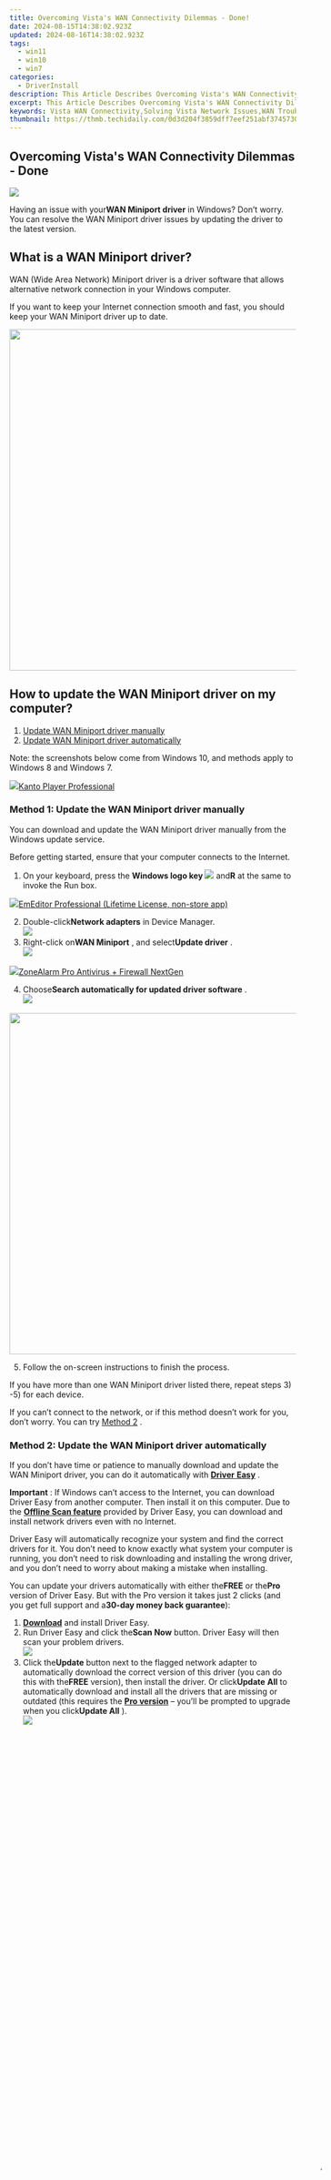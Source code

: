 ```yaml
---
title: Overcoming Vista's WAN Connectivity Dilemmas - Done!
date: 2024-08-15T14:38:02.923Z
updated: 2024-08-16T14:38:02.923Z
tags:
  - win11
  - win10
  - win7
categories:
  - DriverInstall
description: This Article Describes Overcoming Vista's WAN Connectivity Dilemmas - Done!
excerpt: This Article Describes Overcoming Vista's WAN Connectivity Dilemmas - Done!
keywords: Vista WAN Connectivity,Solving Vista Network Issues,WAN Troubleshooting Guide for Vista,Vista Home Network Fixes,Overcoming Vista Internet Connectivity Problems,Vista Network Configuration Solutions,Optimizing WAN Connectivity for Vista
thumbnail: https://thmb.techidaily.com/0d3d204f3859dff7eef251abf3745730eecca41037a408c561029879668d653a.jpg
---
```


## Overcoming Vista's WAN Connectivity Dilemmas - Done

![](https://images.drivereasy.com/wp-content/uploads/2018/10/img_5bc865296a8d8.jpg)

 Having an issue with your**WAN Miniport driver** in Windows? Don’t worry. You can resolve the WAN Miniport driver issues by updating the driver to the latest version.

## What is a WAN Miniport driver?

 WAN (Wide Area Network) Miniport driver is a driver software that allows alternative network connection in your Windows computer.

 If you want to keep your Internet connection smooth and fast, you should keep your WAN Miniport driver up to date.

<!-- affiliate ads begin -->
<a href="https://appsumo.8odi.net/c/5597632/2082526/7443" target="_top" id="2082526"><img src="//a.impactradius-go.com/display-ad/7443-2082526" border="0" alt="" width="1200" height="600"/></a><img height="0" width="0" src="https://appsumo.8odi.net/i/5597632/2082526/7443" style="position:absolute;visibility:hidden;" border="0" />
<!-- affiliate ads end -->
## How to update the WAN Miniport driver on my computer?

1. [Update WAN Miniport driver manually](#F1)
2. [Update WAN Miniport driver automatically](#F2)

 Note: the screenshots below come from Windows 10, and methods apply to Windows 8 and Windows 7.

<!-- affiliate ads begin -->
<a href="https://secure.2checkout.com/order/checkout.php?PRODS=4742929&QTY=1&AFFILIATE=108875&CART=1"><img src="https://secure.avangate.com/images/merchant/e09fdffe648a30658a9657bbed7b2388/products/boxshot(2).png" border="0">Kanto Player Professional</a>
<!-- affiliate ads end -->
### Method 1: Update the WAN Miniport driver manually

 You can download and update the WAN Miniport driver manually from the Windows update service.

 Before getting started, ensure that your computer connects to the Internet.

1. On your keyboard, press the **Windows logo key ![](https://images.drivereasy.com/wp-content/uploads/2017/09/img_59b0b16974940.png)**  and**R** at the same to invoke the Run box.
<!-- affiliate ads begin -->
<a href="https://shop.emeditor.com/order/checkout.php?PRODS=4631722&QTY=1&AFFILIATE=108875&CART=1"><img src="https://www.emeditor.com/wp-content/uploads/2023/05/frontpage2-2048x588.webp" border="0">EmEditor Professional (Lifetime License, non-store app)</a>
<!-- affiliate ads end -->
2. Double-click**Network adapters** in Device Manager.  
![](https://images.drivereasy.com/wp-content/uploads/2018/10/img_5bc8666c67b7d.jpg)
3. Right-click on**WAN Miniport** , and select**Update driver** .  
![](https://images.drivereasy.com/wp-content/uploads/2018/10/img_5bc866c1d8ce0.jpg)
<!-- affiliate ads begin -->
<a href="https://estore.zonealarm.com/order/checkout.php?PRODS=38658749&QTY=1&AFFILIATE=108875&CART=1"><img src="https://sc1.checkpoint.com/sc1/za/images/boxes/pa_500.png" border="0">ZoneAlarm Pro Antivirus + Firewall NextGen</a>
<!-- affiliate ads end -->
4. Choose**Search automatically for updated driver software** .  
![](https://images.drivereasy.com/wp-content/uploads/2018/10/img_5bc8664229f42.jpg)
<!-- affiliate ads begin -->
<a href="https://appsumo.8odi.net/c/5597632/2082541/7443" target="_top" id="2082541"><img src="//a.impactradius-go.com/display-ad/7443-2082541" border="0" alt="" width="1200" height="600"/></a><img height="0" width="0" src="https://appsumo.8odi.net/i/5597632/2082541/7443" style="position:absolute;visibility:hidden;" border="0" />
<!-- affiliate ads end -->
5. Follow the on-screen instructions to finish the process.

 If you have more than one WAN Miniport driver listed there, repeat steps 3) -5) for each device.

 If you can’t connect to the network, or if this method doesn’t work for you, don’t worry. You can try [Method 2](#F2) .

### Method 2: Update the WAN Miniport driver automatically

 If you don’t have time or patience to manually download and update the WAN Miniport driver, you can do it automatically with [**Driver** **Easy**](https://tools.techidaily.com/drivereasy/download/) .

**Important** : If Windows can’t access to the Internet, you can download Driver Easy from another computer. Then install it on this computer. Due to the **[Offline Scan feature](https://tools.techidaily.com/drivereasy/download/)**  provided by Driver Easy, you can download and install network drivers even with no Internet.

 Driver Easy will automatically recognize your system and find the correct drivers for it. You don’t need to know exactly what system your computer is running, you don’t need to risk downloading and installing the wrong driver, and you don’t need to worry about making a mistake when installing.

 You can update your drivers automatically with either the**FREE** or the**Pro** version of Driver Easy. But with the Pro version it takes just 2 clicks (and you get full support and a**30-day money back guarantee**):

1. **[Download](https://tools.techidaily.com/drivereasy/download/)**  and install Driver Easy.
2. Run Driver Easy and click the**Scan Now** button. Driver Easy will then scan your problem drivers.  
![](https://images.drivereasy.com/wp-content/uploads/2018/10/img_5bc866da6fd7d.jpg)
3. Click the**Update** button next to the flagged network adapter to automatically download the correct version of this driver (you can do this with the**FREE** version), then install the driver. Or click**Update** **All** to automatically download and install all the drivers that are missing or outdated (this requires the **[Pro version](https://tools.techidaily.com/drivereasy/download/)**  – you’ll be prompted to upgrade when you click**Update All** ).  
![](https://images.drivereasy.com/wp-content/uploads/2018/10/img_5bc8677f1635c.jpg)
<!-- affiliate ads begin -->
<span id="1793213">
					<video width="1080" height="1620" style="cursor:pointer"
           poster="//a.impactradius-go.com/display-clicktoplayimage/1793213.jpeg"
           onclick="if(!this.playClicked){this.play();this.setAttribute('controls',true);this.playClicked=true;}">
	   <source src="//a.impactradius-go.com/display-ad/19135-1793213">
	   <img src="//a.impactradius-go.com/display-clicktoplayimage/1793213.jpeg" style="border: none; height: 100%; width: 100%; object-fit: contain">
	</video>
	<div style="width:1080px;text-align:center"><a href="javascript:window.open(decodeURIComponent('https%3A%2F%2Ftinyland.pxf.io%2Fc%2F5597632%2F1793213%2F19135'), '_blank');void(0);">Click here</a></div>
</span>
<img height="0" width="0" src="https://imp.pxf.io/i/5597632/1793213/19135" style="position:absolute;visibility:hidden;" border="0" />
<!-- affiliate ads end -->
4. Restart your computer to take effect.

 Now you should have the latest version for**WAN Miniport drivers** .

 Note: If you have any problems while using Driver Easy, feel free to contact our support team at [support@drivereasy.com](mailto:support@drivereasy.com) . Be sure to attach the URL of this article if needed for more expedient and efficient guidance.

* [network adapter](https://tools.techidaily.com/drivereasy/download/)
* [Windows](https://tools.techidaily.com/drivereasy/download/)

<ins class="adsbygoogle"
     style="display:block"
     data-ad-format="autorelaxed"
     data-ad-client="ca-pub-7571918770474297"
     data-ad-slot="1223367746"></ins>



<ins class="adsbygoogle"
     style="display:block"
     data-ad-client="ca-pub-7571918770474297"
     data-ad-slot="8358498916"
     data-ad-format="auto"
     data-full-width-responsive="true"></ins>



<span class="atpl-alsoreadstyle">Also read:</span>
<div><ul>
<li><a href="https://instagram-video-files.techidaily.com/new-avoiding-blur-on-instagram-with-smart-zooms-for-2024/"><u>[New] Avoiding Blur on Instagram with Smart Zooms for 2024</u></a></li>
<li><a href="https://twitter-videos.techidaily.com/new-in-2024-twitters-hot-spots-1-10-viral-visits/"><u>[New] In 2024, Twitter's Hot Spots  #1-#10 Viral Visits</u></a></li>
<li><a href="https://screen-capture.techidaily.com/new-in-2024-vrecorder-how-to-download-and-install/"><u>[New] In 2024, VRecorder - How to Download and Install</u></a></li>
<li><a href="https://some-tips.techidaily.com/new-the-guide-to-procuring-and-utilizing-free-visual-frame-content/"><u>[New] The Guide to Procuring and Utilizing Free Visual Frame Content</u></a></li>
<li><a href="https://some-guidance.techidaily.com/new-the-ultimate-iphone-guide-for-shooting-hdr-photos/"><u>[New] The Ultimate iPhone Guide for Shooting HDR Photos</u></a></li>
<li><a href="https://network-issues.techidaily.com/running-smooth-windows-1110-now-has-amd-graphics-drivers/"><u>[RUNNING SMOOTH] Windows 11/10 Now Has AMD Graphics Drivers</u></a></li>
<li><a href="https://facebook-videos.techidaily.com/updated-in-2024-digital-discussion-documentary/"><u>[Updated] In 2024, Digital Discussion Documentary</u></a></li>
<li><a href="https://remote-screen-capture.techidaily.com/updated-in-2024-secrets-to-recording-high-quality-overwatch-matches/"><u>[Updated] In 2024, Secrets to Recording High-Quality Overwatch Matches</u></a></li>
<li><a href="https://vp-tips.techidaily.com/updated-streamline-accessibility-a-compreenas-top-free-tts-apps-list-for-mac-users/"><u>[Updated] Streamline Accessibility  A Compreenas Top Free TTS Apps List for Mac Users</u></a></li>
<li><a href="https://screen-mirroring-recording.techidaily.com/2024-approved-breakthrough-tactics-for-capturing-virtual-conferences/"><u>2024 Approved  Breakthrough Tactics for Capturing Virtual Conferences</u></a></li>
<li><a href="https://extra-support.techidaily.com/2024-approved-simplifying-your-system-switch-from-sierra-to-os-x-1010/"><u>2024 Approved  Simplifying Your System  Switch From Sierra to OS X 10.10</u></a></li>
<li><a href="https://phone-solutions.techidaily.com/4-easy-ways-for-your-vivo-y200-hard-reset-drfone-by-drfone-reset-android-reset-android/"><u>4 Easy Ways for Your Vivo Y200 Hard Reset | Dr.fone</u></a></li>
<li><a href="https://location-fake.techidaily.com/6-ways-to-change-spotify-location-on-your-apple-iphone-8-drfone-by-drfone-virtual-ios/"><u>6 Ways to Change Spotify Location On Your Apple iPhone 8 | Dr.fone</u></a></li>
<li><a href="https://extra-lessons.techidaily.com/choosing-your-gopro-an-exhaustive-comparison-for-2024/"><u>Choosing Your GoPro  An Exhaustive Comparison for 2024</u></a></li>
<li><a href="https://hardware-help.techidaily.com/enhance-performance-with-the-newest-amd-radeon-7870-drivers-for-windows-11/"><u>Enhance Performance with the Newest AMD Radeon 7870 Drivers for Windows 11</u></a></li>
<li><a href="https://driver-install.techidaily.com/expert-advice-ensuring-smooth-playback-of-nba-5-new-best-seo-titles-suitable-for-google-search-engine-that-convey-similar-meanings-to-solved-how-to-fix-micr477/"><u>Expert Advice: Ensuring Smooth Playback of NBA 5 New Best SEO Titles Suitable for Google Search Engine that Convey Similar Meanings to [SOLVED] How to Fix Microsoft Edge Crashing on Windows 10</u></a></li>
<li><a href="https://tech-recovery.techidaily.com/expert-tips-reactivating-closed-caption-support-on-roku-tvs-and-streamers/"><u>Expert Tips: Reactivating Closed Caption Support on Roku TVs and Streamers</u></a></li>
<li><a href="https://sound-issues.techidaily.com/guide-deactivating-window-10s-acoustic-amplification-options/"><u>Guide: Deactivating Window 10'S Acoustic Amplification Options</u></a></li>
<li><a href="https://snapchat-videos.techidaily.com/in-2024-spin-the-clock-back-inside-the-art-of-snapchat-flipping/"><u>In 2024, Spin the Clock Back  Inside the Art of Snapchat Flipping</u></a></li>
<li><a href="https://some-skills.techidaily.com/in-2024-the-art-of-digital-alterations-tips-for-text-in-pictures/"><u>In 2024, The Art of Digital Alterations  Tips for Text in Pictures</u></a></li>
<li><a href="https://activate-lock.techidaily.com/in-2024-the-ultimate-guide-to-bypassing-icloud-activation-lock-from-apple-iphone-12-pro-max-by-drfone-ios/"><u>In 2024, The Ultimate Guide to Bypassing iCloud Activation Lock from Apple iPhone 12 Pro Max</u></a></li>
<li><a href="https://android-frp.techidaily.com/in-2024-ultimate-guide-from-motorola-moto-g23-frp-bypass-by-drfone-android/"><u>In 2024, Ultimate Guide from Motorola Moto G23 FRP Bypass</u></a></li>
<li><a href="https://facebook.techidaily.com/in-depth-analysis-of-emoji-and-icon-usage-on-facebook-messenger/"><u>In-Depth Analysis of Emoji & Icon Usage on Facebook Messenger</u></a></li>
<li><a href="https://extra-skills.techidaily.com/inside-intova-x-pushing-video-tech-boundaries-for-2024/"><u>Inside Intova X  Pushing Video Tech Boundaries for 2024</u></a></li>
<li><a href="https://extra-resources.techidaily.com/mastering-the-zoom-tool-on-snapchat-for-better-photos-and-videos/"><u>Mastering the Zoom Tool on Snapchat for Better Photos & Videos</u></a></li>
<li><a href="https://extra-approaches.techidaily.com/navigating-whatsapps-voice-exchange-for-2024/"><u>Navigating WhatsApp's Voice Exchange for 2024</u></a></li>
<li><a href="https://smart-video-editing.techidaily.com/new-in-2024-unleash-your-creativity-top-stop-motion-apps-for-ios-and-android-devices/"><u>New In 2024, Unleash Your Creativity Top Stop Motion Apps for iOS and Android Devices</u></a></li>
<li><a href="https://extra-support.techidaily.com/premier-image-changing-solutions-clipsmorph-elite-for-2024/"><u>Premier Image Changing Solutions  ClipsMorph Elite for 2024</u></a></li>
<li><a href="https://driver-install.techidaily.com/razer-mouse-setup-guide-for-efficient-windows-use/"><u>Razer Mouse Setup Guide for Efficient Windows Use</u></a></li>
<li><a href="https://driver-install.techidaily.com/resolve-m-audio-track-glitches-with-simplicity/"><u>Resolve M-Audio Track Glitches with Simplicity</u></a></li>
<li><a href="https://driver-install.techidaily.com/revolutionize-your-prints-windows-10-canon-driver-upload/"><u>Revolutionize Your Prints: Windows 10, Canon Driver Upload</u></a></li>
<li><a href="https://driver-install.techidaily.com/revolutionize-your-yoga-900-with-simple-updates/"><u>Revolutionize Your Yoga 900 with Simple Updates</u></a></li>
<li><a href="https://driver-install.techidaily.com/rtx-3090-ti-driver-download-for-windows-111087/"><u>RTX 3090 Ti Driver Download for Windows 11/10/8/7</u></a></li>
<li><a href="https://driver-install.techidaily.com/seamless-tp-link-wireless-driver-for-windows-users/"><u>Seamless TP Link Wireless Driver for Windows Users</u></a></li>
<li><a href="https://driver-install.techidaily.com/secure-your-network-with-free-tp-link-drivers-downloads/"><u>Secure Your Network with Free TP Link Drivers Downloads</u></a></li>
<li><a href="https://driver-install.techidaily.com/silence-windows-10-noise-reinstall-audio-drivers-first/"><u>Silence Windows 10 Noise? Reinstall Audio Drivers First</u></a></li>
<li><a href="https://driver-install.techidaily.com/simplified-setup-installing-the-newest-netgear-a6200-driver/"><u>Simplified Setup: Installing the Newest Netgear A6200 Driver</u></a></li>
<li><a href="https://driver-install.techidaily.com/streamline-operations-installing-hd-webcam-software-from-logitech/"><u>Streamline Operations: Installing HD Webcam Software From Logitech</u></a></li>
<li><a href="https://driver-install.techidaily.com/streamline-win11-display-via-acer-drivers/"><u>Streamline Win11 Display via Acer Drivers</u></a></li>
<li><a href="https://buynow-tips.techidaily.com/streamline-your-drive-with-the-lihan-lhfm1039-best-bluetooth-fm-transmitter-reviewed/"><u>Streamline Your Drive with the LIHAN LHFM1039: Best Bluetooth FM Transmitter Reviewed!</u></a></li>
<li><a href="https://driver-install.techidaily.com/streamlined-driver-upgrade-enhance-f4770n-functionality-on-winos/"><u>Streamlined Driver Upgrade: Enhance F4770N Functionality on WINOS</u></a></li>
<li><a href="https://driver-install.techidaily.com/streamlining-printer-setbacks-win-10-version/"><u>Streamlining Printer Setbacks, Win 10 Version</u></a></li>
<li><a href="https://driver-install.techidaily.com/surface-pro-4-driver-setup-for-windows-pcs/"><u>Surface Pro 4 Driver Setup for Windows PCs</u></a></li>
<li><a href="https://driver-install.techidaily.com/swift-sdk-update-hd-graphics-540/"><u>Swift SDK Update: HD Graphics 540</u></a></li>
<li><a href="https://driver-install.techidaily.com/synchronize-dell-inkjet-with-win11/"><u>Synchronize Dell Inkjet with Win11</u></a></li>
<li><a href="https://driver-install.techidaily.com/syncing-windows-and-intels-device-software-update/"><u>Syncing Windows and Intel's Device Software Update</u></a></li>
<li><a href="https://some-tips.techidaily.com/the-ultimate-selection-of-christian-streaming-sites-for-2024/"><u>The Ultimate Selection of Christian Streaming Sites for 2024</u></a></li>
<li><a href="https://fox-links.techidaily.com/unboxing-mastery-the-soundtrack-selection-guidebook-for-2024/"><u>Unboxing Mastery  The Soundtrack Selection Guidebook for 2024</u></a></li>
<li><a href="https://driver-install.techidaily.com/unleash-potential-with-new-vega-3-firmware-version/"><u>Unleash Potential with New Vega 3 Firmware Version</u></a></li>
<li><a href="https://driver-install.techidaily.com/update-canon-mx870-to-work-with-windows-8-7/"><u>Update Canon MX870 to Work with Windows 8-7</u></a></li>
<li><a href="https://driver-install.techidaily.com/update-quickly-for-nvidia-gtx-760/"><u>Update Quickly for Nvidia GTX 760</u></a></li>
<li><a href="https://driver-install.techidaily.com/update-thinkpad-drivers-for-optimal-w10-performance/"><u>Update ThinkPad Drivers for Optimal W10 Performance</u></a></li>
<li><a href="https://driver-install.techidaily.com/update-your-connections-install-tp-link-usb-wi-fi-drivers-windows/"><u>Update Your Connections: Install TP Link USB Wi-Fi Drivers Windows</u></a></li>
<li><a href="https://driver-install.techidaily.com/upgrade-your-pc-today-with-windows-11-touch-features/"><u>Upgrade Your PC Today with Windows 11 Touch Features</u></a></li>
<li><a href="https://driver-install.techidaily.com/upgrade-your-system-incor-written-in-the-stars-mtk-drivers-win1110/"><u>Upgrade Your System: Incor Written in the Stars - MTK Drivers, Win11/10</u></a></li>
<li><a href="https://driver-install.techidaily.com/upgrading-to-the-latest-win-pcs-astro-drivers/"><u>Upgrading to the Latest: Win PC's Astro Drivers</u></a></li>
<li><a href="https://driver-install.techidaily.com/vega-3-gpu-update-free-driver-download-2024/"><u>Vega 3 GPU Update - Free Driver Download 2024</u></a></li>
<li><a href="https://driver-install.techidaily.com/win10-simple-touchscreen-drivers-updates/"><u>Win10: Simple Touchscreen Drivers Updates</u></a></li>
<li><a href="https://driver-install.techidaily.com/win11-friendly-techniques-for-printer-driver-renewal/"><u>Win11-Friendly Techniques for Printer Driver Renewal</u></a></li>
<li><a href="https://driver-install.techidaily.com/windows-10-update-hd-audio-problems-resolved/"><u>Windows 10 Update: HD Audio Problems Resolved</u></a></li>
<li><a href="https://driver-install.techidaily.com/windows-11-fix-ensures-optimal-hd-sound-performance/"><u>Windows 11 Fix: Ensures Optimal HD Sound Performance</u></a></li>
<li><a href="https://driver-install.techidaily.com/windows-11-reimagined-next-gen-acer-driver-support/"><u>Windows 11 Reimagined: Next-Gen Acer Driver Support</u></a></li>
<li><a href="https://driver-install.techidaily.com/winning-the-game-optimizing-windows-for-samsung-ssd-use/"><u>Winning the Game: Optimizing Windows for Samsung SSD Use</u></a></li>
<li><a href="https://driver-install.techidaily.com/winwizardry-streamlining-startechs-drivers-in-winxp1011/"><u>WinWizardry: Streamlining StarTech's Drivers in WINXP/10/11</u></a></li>
</ul></div>
